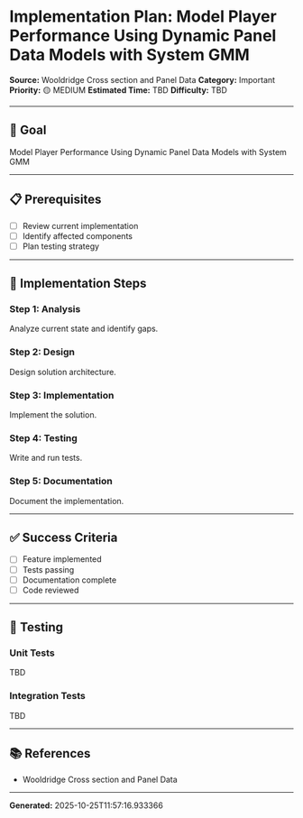 # Implementation Plan: Model Player Performance Using Dynamic Panel Data Models with System GMM

**Source:** Wooldridge   Cross section and Panel Data
**Category:** Important
**Priority:** 🟡 MEDIUM
**Estimated Time:** TBD
**Difficulty:** TBD

---

## 🎯 Goal

Model Player Performance Using Dynamic Panel Data Models with System GMM

---

## 📋 Prerequisites

- [ ] Review current implementation
- [ ] Identify affected components
- [ ] Plan testing strategy

---

## 🔧 Implementation Steps

### Step 1: Analysis

Analyze current state and identify gaps.

### Step 2: Design

Design solution architecture.

### Step 3: Implementation

Implement the solution.

### Step 4: Testing

Write and run tests.

### Step 5: Documentation

Document the implementation.

---

## ✅ Success Criteria

- [ ] Feature implemented
- [ ] Tests passing
- [ ] Documentation complete
- [ ] Code reviewed

---

## 🧪 Testing

### Unit Tests

TBD

### Integration Tests

TBD

---

## 📚 References

- Wooldridge   Cross section and Panel Data

---

**Generated:** 2025-10-25T11:57:16.933366

